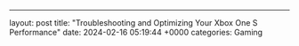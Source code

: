 ---
layout: post
title: "Troubleshooting and Optimizing Your Xbox One S Performance"
date:   2024-02-16 05:19:44 +0000
categories: Gaming
